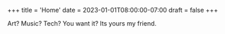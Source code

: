 +++
title = 'Home'
date = 2023-01-01T08:00:00-07:00
draft = false
+++

Art? Music? Tech? You want it? Its yours my friend.

